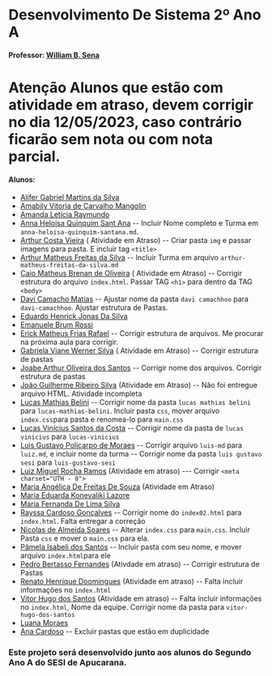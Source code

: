# Desenvolvimento De Sistema 2º Ano A
#### Professor: [William B. Sena](https://github.com/williamsena13)

# Atenção Alunos que estão com atividade em atraso, devem corrigir no dia 12/05/2023, caso contrário ficarão sem nota ou com nota parcial.

#### Alunos:
- [Alifer Gabriel Martins da Silva](https://github.com/alifergabriel/2-ano-sesi)
- [Amabily Vitoria de Carvalho Mangolin](https://github.com/AmabilyCarvalho/2-ano-sesi)
- [Amanda Letícia Raymundo](https://github.com/euamanda21/2-ano-sesi)
- [Anna Heloisa Quinquim Sant Ana](https://github.com/anninha2006/2-ano-sesi)
    -- Incluir Nome completo e Turma em ```anna-heloisa-quinquim-santana.md```.
- [Arthur Costa Vieira](https://github.com/ArthurCostaVieira/2-ano-sesi) ( Atividade em Atraso)
    -- Criar pasta ```img``` e passar imagens para pasta. E incluir tag ```<title>```
- [Arthur Matheus Freitas da Silva](https://github.com/Arthurprocuracasadas/2-ano-sesi)
    -- Incluir Turma em arquivo ```arthur-matheus-freitas-da-silva.md```
- [Caio Matheus Brenan de Oliveira](https://github.com/draazy/2-ano-sesi) ( Atividade em Atraso)
    -- Corrigir estrutura do arquivo ```index.html```. Passar TAG ```<h1>``` para dentro da TAG ```<body>```
- [Davi Camacho Matias](https://github.com/davicama31/2-ano-sesi)
    -- Ajustar nome da pasta ```davi camachhoo``` para ```davi-camachhoo```. Ajustar estrutura de Pastas.
- [Eduardo Henrick Jonas Da Silva](https://github.com/rainynew/2-ano-sesi)
- [Emanuele Brum Rossi](https://github.com/Sunny1506/2-ano-sesi)
- [Erick Matheus Frias Rafael](https://github.com/KINDERzin/2-ano-sesi) 
    -- Corrigir estrutura de arquivos. Me procurar na próxima aula para corrigir. 
- [Gabriela Viane Werner Silva](https://github.com/gabrielawerner/2-ano-sesi) ( Atividade em Atraso)
    -- Corrigir estrutura de pastas
- [Joabe Arthur Oliveira dos Santos](https://github.com/joabeArthur/2-ano-sesi)
    -- Corrigir nome dos arquivos. Corrigir estrutura de pastas
- [João Guilherme Ribeiro Silva](https://github.com/MinhocaPirata/2-ano-a-sesi) (Atividade em Atraso)
    -- Não foi entregue arquivo HTML. Atividade incompleta
- [Lucas Mathias Belini](https://github.com/lucasmathiasbelini/2-ano-sesi)
    -- Corrigir nome da pasta ```lucas mathias belini```  para ```lucas-mathias-belini```. Incluir pasta ```css```, mover arquivo ```index.css```para pasta e renomea-lo para ```main.css```
- [Lucas Vinícius Santos da Costa](https://github.com/H4KAIzin/2-ano-sesi) 
    -- Corrigir nome da pasta de ```lucas vinicius``` para ```lucas-vinicius```
- [Luis Gustavo Policarpo de Moraes](https://github.com/Luizinho007/2-ano-sesi)
-- Corrigir arquivo ```luis-md``` para ```luiz.md```, e incluir nome da turma
-- Corrigir nome da pasta ```luis gustavo sesi``` para ```luis-gustavo-sesi```
- [Luiz Miguel Rocha Ramos](https://github.com/LuizMiguelRocha/2-ano-sesi) (Atividade em atraso)
    --- Corrigir ```<meta charset="UTH - 8">```
- [Maria Angélica De Freitas De Souza](https://github.com/Maryangelica05/2-ano-sesi) (Atividade em Atraso)
- [Maria Eduarda Konevaliki Lazore](https://github.com/dudaSesi43/2-ano-sesi)
- [Maria Fernanda De Lima Silva](https://github.com/mahfersesi/2-ano-sesi)
- [Rayssa Cardoso Gonçalves](https://github.com/raysinhasogarau/2-ano-sesi)
    -- Corrigir nome do ```index02.html``` para ```index.html```. Falta entregar a correção
- [Nicolas de Almeida Soares](https://github.com/Voyagerbr/2-ano-a-sesi)
    -- Alterar ```index.css``` para ```main.css```. Incluir Pasta ```css``` e mover o ```main.css``` para ela.
- [Pâmela Isabeli dos Santos](https://github.com/pamelinha1/2-ano-a-sesi)
    -- Incluir pasta com seu nome, e mover arquivo ```index.html```para ele
- [Pedro Bertasso Fernandes](https://github.com/Anonymus101010/2-ano-sesi) (Ativdade em atraso)
    -- Corrigir estrutura de Pastas
- [Renato Henrique Doomingues](https://github.com/rt-xit/2-ano-sesi) (Atividade em atraso)
    -- Falta incluir informações no ```index.html```
- [Vitor Hugo dos Santos](https://github.com/euvitin37/2-ano-sesi) (Atividade em atraso)
    -- Falta incluir informações no ```index.html```, Nome da equipe. Corrigir nome da pasta para ```vitor-hugo-dos-santos```
- [Luana Moraes](https://github.com/kimyenseo/2-ano-sesi)
- [Ana Cardoso](https://github.com/annamcardos0/2-ano-sesi)
    -- Excluir pastas que estão em duplicidade

### Este projeto será desenvolvido junto aos alunos do Segundo Ano A do SESI de Apucarana.


